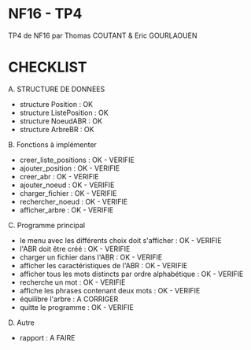 NF16 - TP4
=======

TP4 de NF16
par Thomas COUTANT & Eric GOURLAOUEN


CHECKLIST
=======

A. STRUCTURE DE DONNEES
- structure Position      : OK
- structure ListePosition : OK
- structure NoeudABR      : OK
- structure ArbreBR       : OK

B. Fonctions à implémenter
- creer_liste_positions : OK - VERIFIE
- ajouter_position      : OK - VERIFIE
- creer_abr             : OK - VERIFIE
- ajouter_noeud         : OK - VERIFIE
- charger_fichier       : OK - VERIFIE
- rechercher_noeud      : OK - VERIFIE
- afficher_arbre        : OK - VERIFIE

C. Programme principal
- le menu avec les différents choix doit s'afficher       : OK - VERIFIE
- l'ABR doit être créé                                    : OK - VERIFIE
- charger un fichier dans l'ABR                           : OK - VERIFIE
- afficher les caractéristiques de l'ABR                  : OK - VERIFIE
- afficher tous les mots distincts par ordre alphabétique : OK - VERIFIE
- recherche un mot                                        : OK - VERIFIE
- affiche les phrases contenant deux mots                 : OK - VERIFIE
- équilibre l'arbre                                       : A CORRIGER
- quitte le programme                                     : OK - VERIFIE

D. Autre
- rapport : A FAIRE